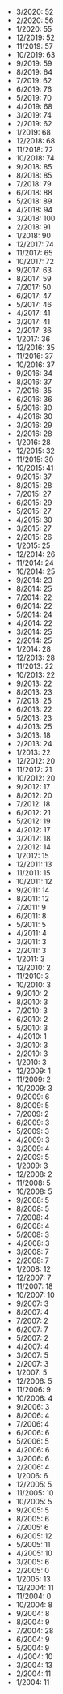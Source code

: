 *  3/2020: 52
*  2/2020: 56
*  1/2020: 55
*  12/2019: 52
*  11/2019: 57
*  10/2019: 63
*  9/2019: 59
*  8/2019: 64
*  7/2019: 62
*  6/2019: 76
*  5/2019: 70
*  4/2019: 68
*  3/2019: 74
*  2/2019: 62
*  1/2019: 68
*  12/2018: 68
*  11/2018: 72
*  10/2018: 74
*  9/2018: 85
*  8/2018: 85
*  7/2018: 79
*  6/2018: 88
*  5/2018: 89
*  4/2018: 94
*  3/2018: 100
*  2/2018: 91
*  1/2018: 90
*  12/2017: 74
*  11/2017: 65
*  10/2017: 72
*  9/2017: 63
*  8/2017: 59
*  7/2017: 50
*  6/2017: 47
*  5/2017: 46
*  4/2017: 41
*  3/2017: 41
*  2/2017: 36
*  1/2017: 36
*  12/2016: 35
*  11/2016: 37
*  10/2016: 37
*  9/2016: 34
*  8/2016: 37
*  7/2016: 35
*  6/2016: 36
*  5/2016: 30
*  4/2016: 30
*  3/2016: 29
*  2/2016: 28
*  1/2016: 28
*  12/2015: 32
*  11/2015: 30
*  10/2015: 41
*  9/2015: 37
*  8/2015: 28
*  7/2015: 27
*  6/2015: 29
*  5/2015: 27
*  4/2015: 30
*  3/2015: 27
*  2/2015: 26
*  1/2015: 25
*  12/2014: 26
*  11/2014: 24
*  10/2014: 25
*  9/2014: 23
*  8/2014: 25
*  7/2014: 22
*  6/2014: 22
*  5/2014: 24
*  4/2014: 22
*  3/2014: 25
*  2/2014: 25
*  1/2014: 28
*  12/2013: 28
*  11/2013: 22
*  10/2013: 22
*  9/2013: 22
*  8/2013: 23
*  7/2013: 25
*  6/2013: 22
*  5/2013: 23
*  4/2013: 25
*  3/2013: 18
*  2/2013: 24
*  1/2013: 22
*  12/2012: 20
*  11/2012: 21
*  10/2012: 20
*  9/2012: 17
*  8/2012: 20
*  7/2012: 18
*  6/2012: 21
*  5/2012: 19
*  4/2012: 17
*  3/2012: 18
*  2/2012: 14
*  1/2012: 15
*  12/2011: 13
*  11/2011: 15
*  10/2011: 12
*  9/2011: 14
*  8/2011: 12
*  7/2011: 9
*  6/2011: 8
*  5/2011: 5
*  4/2011: 4
*  3/2011: 3
*  2/2011: 3
*  1/2011: 3
*  12/2010: 2
*  11/2010: 3
*  10/2010: 3
*  9/2010: 2
*  8/2010: 3
*  7/2010: 3
*  6/2010: 2
*  5/2010: 3
*  4/2010: 1
*  3/2010: 3
*  2/2010: 3
*  1/2010: 3
*  12/2009: 1
*  11/2009: 2
*  10/2009: 3
*  9/2009: 6
*  8/2009: 5
*  7/2009: 2
*  6/2009: 3
*  5/2009: 3
*  4/2009: 3
*  3/2009: 4
*  2/2009: 5
*  1/2009: 3
*  12/2008: 2
*  11/2008: 5
*  10/2008: 5
*  9/2008: 5
*  8/2008: 5
*  7/2008: 4
*  6/2008: 4
*  5/2008: 3
*  4/2008: 3
*  3/2008: 7
*  2/2008: 7
*  1/2008: 12
*  12/2007: 7
*  11/2007: 18
*  10/2007: 10
*  9/2007: 3
*  8/2007: 4
*  7/2007: 2
*  6/2007: 7
*  5/2007: 2
*  4/2007: 4
*  3/2007: 5
*  2/2007: 3
*  1/2007: 5
*  12/2006: 5
*  11/2006: 9
*  10/2006: 4
*  9/2006: 3
*  8/2006: 4
*  7/2006: 4
*  6/2006: 6
*  5/2006: 5
*  4/2006: 6
*  3/2006: 6
*  2/2006: 4
*  1/2006: 6
*  12/2005: 5
*  11/2005: 10
*  10/2005: 5
*  9/2005: 5
*  8/2005: 6
*  7/2005: 6
*  6/2005: 12
*  5/2005: 11
*  4/2005: 10
*  3/2005: 6
*  2/2005: 0
*  1/2005: 13
*  12/2004: 11
*  11/2004: 0
*  10/2004: 8
*  9/2004: 8
*  8/2004: 9
*  7/2004: 28
*  6/2004: 9
*  5/2004: 9
*  4/2004: 10
*  3/2004: 13
*  2/2004: 11
*  1/2004: 11